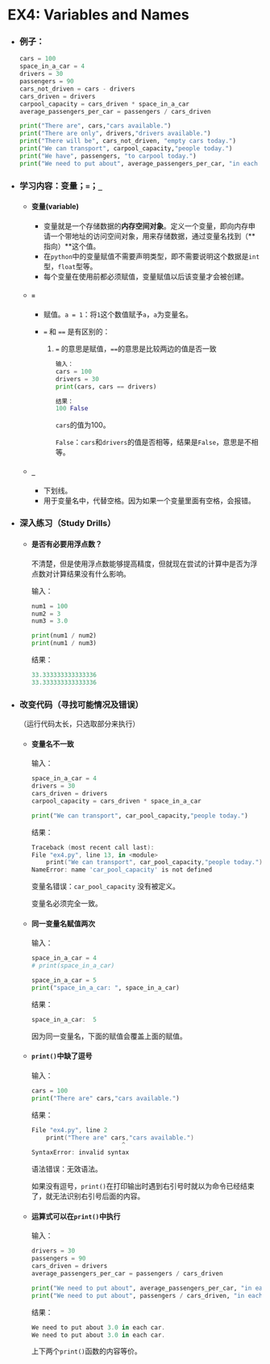 # EX4: Variables and Names

* ### 例子：

  ```python
  cars = 100
  space_in_a_car = 4
  drivers = 30
  passengers = 90
  cars_not_driven = cars - drivers
  cars_driven = drivers
  carpool_capacity = cars_driven * space_in_a_car
  average_passengers_per_car = passengers / cars_driven
  
  print("There are", cars,"cars available.")
  print("There are only", drivers,"drivers available.")
  print("There will be", cars_not_driven, "empty cars today.")
  print("We can transport", carpool_capacity,"people today.")
  print("We have", passengers, "to carpool today.")
  print("We need to put about", average_passengers_per_car, "in each car.")
  ```

* ### 学习内容：变量；`=`；`_`

  * #### 变量(variable)

    * 变量就是一个存储数据的**内存空间对象**。定义一个变量，即向内存申请一个带地址的访问空间对象，用来存储数据，通过变量名找到（**指向）**这个值。
    * 在`python`中的变量赋值不需要声明类型，即不需要说明这个数据是`int`型，`float`型等。
    * 每个变量在使用前都必须赋值，变量赋值以后该变量才会被创建。

  * #### `=`

    * 赋值。`a = 1`：将`1`这个数值赋予`a`，`a`为变量名。
    
    * `=` 和 `==` 是有区别的：
    
      1. `=` 的意思是赋值，`==`的意思是比较两边的值是否一致
    
         ```python
         输入：
         cars = 100
         drivers = 30
         print(cars, cars == drivers)
         
         结果：
         100 False
         ```
    
         `cars`的值为100。
    
         `False`：`cars`和`drivers`的值是否相等，结果是`False`，意思是不相等。
    
  * #### `_`

    * 下划线。
    * 用于变量名中，代替空格。因为如果一个变量里面有空格，会报错。

* ### 深入练习（Study Drills）

  * #### 是否有必要用浮点数？

    不清楚，但是使用浮点数能够提高精度，但就现在尝试的计算中是否为浮点数对计算结果没有什么影响。

    输入：

    ```python
    num1 = 100
    num2 = 3
    num3 = 3.0
    
    print(num1 / num2)
    print(num1 / num3)
    ```

    结果：

    ```powershell
    33.333333333333336
    33.333333333333336
    ```

* ### 改变代码（寻找可能情况及错误）

  （运行代码太长，只选取部分来执行）

  * #### 变量名不一致

    输入：
  
    ```python
    space_in_a_car = 4
    drivers = 30
    cars_driven = drivers
    carpool_capacity = cars_driven * space_in_a_car
    
    print("We can transport", car_pool_capacity,"people today.")
    ```
  
    结果：
  
    ```powershell
    Traceback (most recent call last):
    File "ex4.py", line 13, in <module>
        print("We can transport", car_pool_capacity,"people today.")
    NameError: name 'car_pool_capacity' is not defined
    ```

    变量名错误：`car_pool_capacity` 没有被定义。
  
    变量名必须完全一致。

  * #### 同一变量名赋值两次

    输入：
  
    ```python
    space_in_a_car = 4
    # print(space_in_a_car)
  
    space_in_a_car = 5
    print("space_in_a_car: ", space_in_a_car)
    ```
  
    结果：
  
    ```powershell
    space_in_a_car:  5
    ```
  
    因为同一变量名，下面的赋值会覆盖上面的赋值。
  
  * #### `print()`中缺了逗号
  
    输入：
  
    ```python
    cars = 100
    print("There are" cars,"cars available.")
    ```
  
    结果：
  
    ```powershell
    File "ex4.py", line 2
        print("There are" cars,"cars available.")
                             ^
    SyntaxError: invalid syntax
    ```
    
    语法错误：无效语法。
    
    如果没有逗号，`print()`在打印输出时遇到右引号时就以为命令已经结束了，就无法识别右引号后面的内容。
  
  * #### 运算式可以在`print()`中执行
  
    输入：
  
    ```python 
    drivers = 30
    passengers = 90
    cars_driven = drivers
    average_passengers_per_car = passengers / cars_driven
    
    print("We need to put about", average_passengers_per_car, "in each car.")
    print("We need to put about", passengers / cars_driven, "in each car.")
    ```
    
    结果：
    
    ```powershell
    We need to put about 3.0 in each car.
    We need to put about 3.0 in each car.
    ```
    
    上下两个`print()`函数的内容等价。
    
    
    
    



